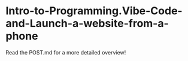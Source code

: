 # Intro-to-Programming.Vibe-Code-and-Launch-a-website-from-a-phone

Read the POST.md for a more detailed overview!
